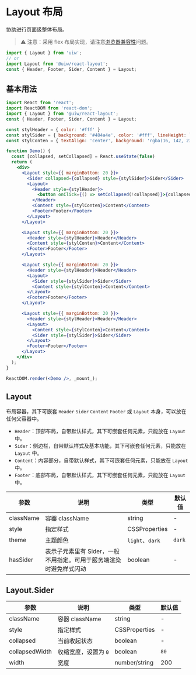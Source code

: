 Layout 布局
===

协助进行页面级整体布局。

> ⚠️ 注意：采用 flex 布局实现，请注意[浏览器兼容性](http://caniuse.com/#search=flex)问题。
<!--rehype:style=border-left: 8px solid #ffe564;background-color: #ffe56440;padding: 12px 16px;-->

<!--rehype-->
```jsx
import { Layout } from 'uiw';
// or
import Layout from '@uiw/react-layout';
const { Header, Footer, Sider, Content } = Layout;
```

## 基本用法

<!--rehype:bgWhite=true&codeSandbox=true&codePen=true-->
```jsx
import React from 'react';
import ReactDOM from 'react-dom';
import { Layout } from '@uiw/react-layout';
const { Header, Footer, Sider, Content } = Layout;

const stylHeader = { color: '#fff' }
const stylSider = { background: '#484a4e', color: '#fff', lineHeight: `120px`, textAlign: 'center' }
const stylConten = { textAlign: 'center', background: 'rgba(16, 142, 233, 1)', minHeight: 120, lineHeight: '120px', color: '#fff' }

function Demo() {
  const [collapsed, setCollapsed] = React.useState(false)
  return (
    <div>
      <Layout style={{ marginBottom: 20 }}>
        <Sider collapsed={collapsed} style={stylSider}>Sider</Sider>
        <Layout>
          <Header style={stylHeader}>
            <button onClick={() => setCollapsed(!collapsed)}>{collapsed ? '展开 Sider' : '缩进 Sider'}</button>
          </Header>
          <Content style={stylConten}>Content</Content>
          <Footer>Footer</Footer>
        </Layout>
      </Layout>

      <Layout style={{ marginBottom: 20 }}>
        <Header style={stylHeader}>Header</Header>
        <Content style={stylConten}>Content</Content>
        <Footer>Footer</Footer>
      </Layout>

      <Layout style={{ marginBottom: 20 }}>
        <Header style={stylHeader}>Header</Header>
        <Layout>
          <Sider style={stylSider}>Sider</Sider>
          <Content style={stylConten}>Content</Content>
        </Layout>
        <Footer>Footer</Footer>
      </Layout>

      <Layout style={{ marginBottom: 20 }}>
        <Header style={stylHeader}>Header</Header>
        <Layout>
          <Content style={stylConten}>Content</Content>
          <Sider style={stylSider}>Sider</Sider>
        </Layout>
        <Footer>Footer</Footer>
      </Layout>
    </div>
  );
}

ReactDOM.render(<Demo />, _mount_);
```


## Layout

布局容器，其下可嵌套 `Header` `Sider` `Content` `Footer` 或 `Layout` 本身，可以放在任何父容器中。

* `Header`：顶部布局，自带默认样式，其下可嵌套任何元素，只能放在 `Layout` 中。
* `Sider`：侧边栏，自带默认样式及基本功能，其下可嵌套任何元素，只能放在 `Layout` 中。
* `Content`：内容部分，自带默认样式，其下可嵌套任何元素，只能放在 `Layout` 中。
* `Footer`：底部布局，自带默认样式，其下可嵌套任何元素，只能放在 `Layout` 中。

| 参数 | 说明 | 类型 | 默认值 |
|--------- |-------- |--------- |-------- |
| className | 容器 className | string | - |
| style | 指定样式 | CSSProperties | - |
| theme | 主题颜色 | `light`、`dark` | `dark` |
| hasSider | 表示子元素里有 Sider，一般不用指定。可用于服务端渲染时避免样式闪动 | boolean | - |

## Layout.Sider

| 参数 | 说明 | 类型 | 默认值 |
|--------- |-------- |--------- |-------- |
| className | 容器 className | string | - |
| style | 指定样式 | CSSProperties | - |
| collapsed | 当前收起状态 | boolean | - |
| collapsedWidth | 收缩宽度，设置为 `0` | boolean | `80` |
| width | 宽度 | number/string | 200 |

